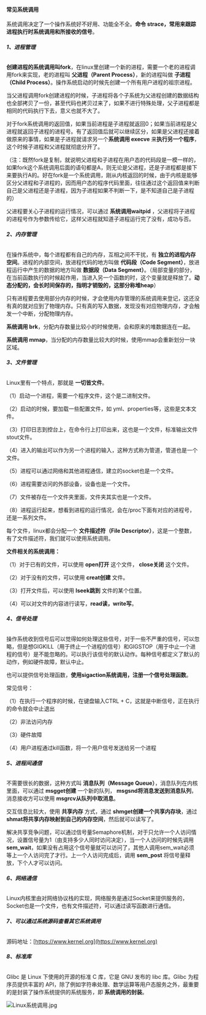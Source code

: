 #### 常见系统调用

系统调用决定了一个操作系统好不好用、功能全不全。**命令 strace，常用来跟踪进程执行时系统调用和所接收的信号**。

###### **1、进程管理**

**创建进程的系统调用叫fork**，在linux里创建一个新的进程，需要一个老的进程调用fork来实现，老的进程叫 **父进程（Parent Process）**，新的进程叫做 **子进程（Child Process）**。操作系统启动的时候先创建一个所有用户进程的祖宗进程。

当父进程调用fork创建进程的时候，子进程将各个子系统为父进程创建的数据结构也全部拷贝了一份，甚至代码也拷贝过来了，如果不进行特殊处理，父子进程都是相同的代码执行下去，意义也就不大了。

对于fork系统调用的返回值，如果当前进程是子进程就返回0；如果当前进程是父进程就返回子进程的进程号。有了返回值后就可以继续区分，如果是父进程还接着做原来的事情，如果是子进程就请求另一个**系统调用 execve** 来**执行另一个程序**，这个时候子进程和父进程就彻底分开了。

（注：既然fork是复制，就说明父进程和子进程在用户态的代码段是一模一样的，如果fork这个系统调用后面的语句都是A，则无论是父进程，还是子进程都是接下来要执行A的。好在fork是一个系统调用，刚从内核返回的时候，由于内核是能够区分父进程和子进程的，因而用户态的程序代码里面，往往通过这个返回值来判断自己是父进程还是子进程，因为子进程如果不判断一下，是不知道自己是子进程的）

父进程要关心子进程的运行情况，可以通过 **系统调用waitpid** ，父进程将子进程的进程号作为参数传给它，这样父进程就知道子进程运行完了没有，成功与否。

###### **2、内存管理**

在操作系统中，每个进程都有自己的内存，互相之间不干扰，有 **独立的进程内存空间**。进程的内部空间，放进程代码的地方叫做 **代码段（Code Segment）**，放进程运行中产生的数据的地方叫做 **数据段（Data Segment）**。（局部变量的部分，在当前函数执行的时候起作用，当进入另一个函数的时，这个变量就是释放了。**动态分配的，会长时间保存的，指明才销毁的，这部分称堆heap**）

只有进程要去使用部分内存的时候，才会使用内存管理的系统调用来登记，这还没有真的就对应到了物理内存。只有真的写入数据，发现没有对应物理内存，才会触发一个中断，分配物理内存。

**系统调用 brk**，分配内存数量比较小的时候使用，会和原来的堆数据连在一起。

**系统调用 mmap**，当分配的内存数量比较大的时候，使用mmap会重新划分一块区域。

###### **3、文件管理**

Linux里有一个特点，那就是 **一切皆文件**。

（1）启动一个进程，需要一个程序文件，这个是二进制文件。

（2）启动的时候，要加载一些配置文件，如 yml、properties等，这些是文本文件。

（3）打印日志到控台上，在命令行上打印出来，这也是一个文件，标准输出文件stout文件。

（4）进入的输出可以作为另一个进程的输入，这种方式称为管道，管道也是一个文件。

（5）进程可以通过网络和其他进程通信，建立的socket也是一个文件。

（6）进程需要访问的外部设备，设备也是一个文件。

（7）文件被存在一个文件夹里面，文件夹其实也是一个文件。

（8）进程运行起来，想看到进程的运行情况，会在/proc下面有对应的进程号，还是一系列文件。

每个文件，linux都会分配一个 **文件描述符（File Descriptor）**，这是一个整数，有了文件描述符，我们就可以使用系统调用。

**文件相关的系统调用：**

（1）对于已有的文件，可以使用 **open打开** 这个文件， **close关闭** 这个文件。

（2）对于没有的文件，可以使用 **creat创建** 文件。

（3）打开文件后，可以使用 **lseek跳到** 文件的某个位置。

（4）可以对文件的内容进行读写，**read读，write写**。

###### **4、信号处理**

操作系统收到信号后可以觉得如何处理这些信号，对于一些不严重的信号，可以忽略，但是想GIGKILL（用于终止一个进程的信号）和GIGSTOP（用于中止一个进程的信号）是不能忽略的。可以执行该信号的默认动作。每种信号都定义了默认的动作，例如硬件故障，默认中止。

也可以提供信号处理函数，**使用sigaction系统调用，注册一个信号处理函数**。

常见信号：

（1）在执行一个程序的时候，在键盘输入CTRL + C，这就是中断信号，正在执行的命令就会中止退出

（2）非法访问内存

（3）硬件故障

（4）用户进程通过kill函数，将一个用户信号发送给另一个进程

###### **5、进程间通信**

不需要很长的数据，这种方式叫 **消息队列（Message Queue）**，消息队列在内核里面，可以通过 **msgget创建** 一个新的队列， **msgsnd将消息发送到消息队列**，消息接收方可以使用 **msgrcv从队列中取消息**。

交互信息比较大，使用 **共享内存** 方式，通过 **shmget创建一个共享内存块**，通过 **shmat将共享内存映射到自己的内存空间**，然后就可以读写了。

解决共享竞争问题，可以通过信号量Semaphore机制，对于只允许一个人访问情况，设置信号量为1（由支持多少人同时访问决定），当一个人访问的时候先调用 **sem_wait**，如果没有占用这个信号量就可以访问了，其他人调用sem_wait必须等上一个人访问完了才行。上一个人访问完成后，调用 **sem_post** 将信号量释放，下个人才可以访问。

###### **6、网络通信**

Linux内核里由对网络协议栈的实现，网络服务是通过Socket来提供服务的，Socket也是一个文件，也有文件描述符，可以通过读写函数进行通信。

###### **7、可以通过系统源码查看其它系统调用**

源码地址：[https://www.kernel.org](https://www.kernel.org)

###### **8、标准库**

Glibc 是 Linux 下使用的开源的标准 C 库，它是 GNU 发布的 libc 库。Glibc 为程序员提供丰富的 API，除了例如字符串处理、数学运算等用户态服务之外，最重要的是封装了操作系统提供的系统服务，即 **系统调用的封装**。

![Linux系统调用.jpg](https://liuyang-picbed.oss-cn-shanghai.aliyuncs.com/img/2020-12-08-145739.jpg)